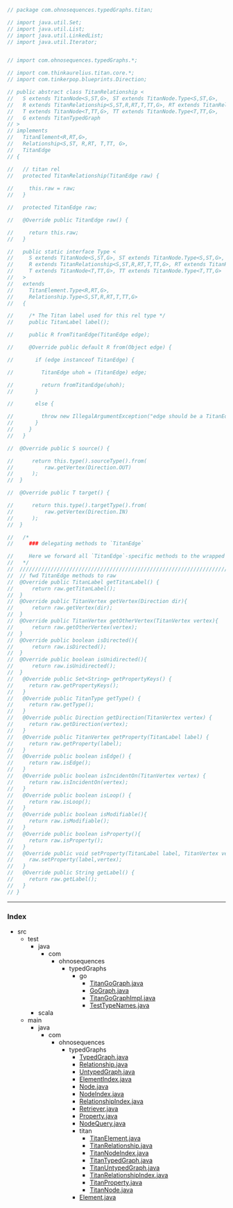 
```java
// package com.ohnosequences.typedGraphs.titan;

// import java.util.Set;
// import java.util.List;
// import java.util.LinkedList;
// import java.util.Iterator;


// import com.ohnosequences.typedGraphs.*;

// import com.thinkaurelius.titan.core.*;
// import com.tinkerpop.blueprints.Direction;

// public abstract class TitanRelationship <
//   S extends TitanNode<S,ST,G>, ST extends TitanNode.Type<S,ST,G>,
//   R extends TitanRelationship<S,ST,R,RT,T,TT,G>, RT extends TitanRelationship.Type<S,ST,R,RT,T,TT,G>,
//   T extends TitanNode<T,TT,G>, TT extends TitanNode.Type<T,TT,G>,
//   G extends TitanTypedGraph
// > 
// implements
//   TitanElement<R,RT,G>,
//   Relationship<S,ST, R,RT, T,TT, G>,
//   TitanEdge
// {

//   // titan rel 
//   protected TitanRelationship(TitanEdge raw) {
    
//     this.raw = raw;
//   }

//   protected TitanEdge raw;

//   @Override public TitanEdge raw() {

//     return this.raw;
//   }

//   public static interface Type <
//     S extends TitanNode<S,ST,G>, ST extends TitanNode.Type<S,ST,G>,
//     R extends TitanRelationship<S,ST,R,RT,T,TT,G>, RT extends TitanRelationship.Type<S,ST,R,RT,T,TT,G>,
//     T extends TitanNode<T,TT,G>, TT extends TitanNode.Type<T,TT,G>
//   >
//   extends
//     TitanElement.Type<R,RT,G>,  
//     Relationship.Type<S,ST,R,RT,T,TT,G>
//   {

//     /* The Titan label used for this rel type */
//     public TitanLabel label();

//     public R fromTitanEdge(TitanEdge edge);

//     @Override public default R from(Object edge) {

//       if (edge instanceof TitanEdge) {

//         TitanEdge uhoh = (TitanEdge) edge;

//         return fromTitanEdge(uhoh);
//       } 

//       else {

//         throw new IllegalArgumentException("edge should be a TitanEdge");
//       }
//     }
//   }

// 	@Override public S source() {

// 		return this.type().sourceType().from(
// 			raw.getVertex(Direction.OUT)
// 		);
// 	}

// 	@Override public T target() {

// 		return this.type().targetType().from(
// 			raw.getVertex(Direction.IN)
// 		);
// 	}

//   /*
//     ### delegating methods to `TitanEdge`

//     Here we forward all `TitanEdge`-specific methods to the wrapped `raw` value.
//   */
// 	//////////////////////////////////////////////////////////////////////////////////////////
// 	// fwd TitanEdge methods to raw
// 	@Override public TitanLabel getTitanLabel() {
// 		return raw.getTitanLabel();
// 	}
// 	@Override public TitanVertex getVertex(Direction dir){
// 		return raw.getVertex(dir);
// 	}
// 	@Override public TitanVertex getOtherVertex(TitanVertex vertex){
// 		return raw.getOtherVertex(vertex);
// 	}
// 	@Override public boolean isDirected(){
// 		return raw.isDirected();
// 	}
// 	@Override public boolean isUnidirected(){
// 		return raw.isUnidirected();
// 	}
//   @Override public Set<String> getPropertyKeys() {
//     return raw.getPropertyKeys(); 
//   }
//   @Override public TitanType getType() { 
//     return raw.getType(); 
//   }
//   @Override public Direction getDirection(TitanVertex vertex) { 
//     return raw.getDirection(vertex); 
//   }
//   @Override public TitanVertex getProperty(TitanLabel label) { 
//     return raw.getProperty(label); 
//   }
//   @Override public boolean isEdge() { 
//     return raw.isEdge(); 
//   }
//   @Override public boolean isIncidentOn(TitanVertex vertex) { 
//     return raw.isIncidentOn(vertex); 
//   }
//   @Override public boolean isLoop() { 
//     return raw.isLoop(); 
//   }
//   @Override public boolean isModifiable(){ 
//     return raw.isModifiable(); 
//   }
//   @Override public boolean isProperty(){ 
//     return raw.isProperty(); 
//   }
//   @Override public void setProperty(TitanLabel label, TitanVertex vertex) { 
//     raw.setProperty(label,vertex); 
//   }
//   @Override public String getLabel() { 
//     return raw.getLabel(); 
//   }
// }
```


------

### Index

+ src
  + test
    + java
      + com
        + ohnosequences
          + typedGraphs
            + go
              + [TitanGoGraph.java][test/java/com/ohnosequences/typedGraphs/go/TitanGoGraph.java]
              + [GoGraph.java][test/java/com/ohnosequences/typedGraphs/go/GoGraph.java]
              + [TitanGoGraphImpl.java][test/java/com/ohnosequences/typedGraphs/go/TitanGoGraphImpl.java]
              + [TestTypeNames.java][test/java/com/ohnosequences/typedGraphs/go/TestTypeNames.java]
    + scala
  + main
    + java
      + com
        + ohnosequences
          + typedGraphs
            + [TypedGraph.java][main/java/com/ohnosequences/typedGraphs/TypedGraph.java]
            + [Relationship.java][main/java/com/ohnosequences/typedGraphs/Relationship.java]
            + [UntypedGraph.java][main/java/com/ohnosequences/typedGraphs/UntypedGraph.java]
            + [ElementIndex.java][main/java/com/ohnosequences/typedGraphs/ElementIndex.java]
            + [Node.java][main/java/com/ohnosequences/typedGraphs/Node.java]
            + [NodeIndex.java][main/java/com/ohnosequences/typedGraphs/NodeIndex.java]
            + [RelationshipIndex.java][main/java/com/ohnosequences/typedGraphs/RelationshipIndex.java]
            + [Retriever.java][main/java/com/ohnosequences/typedGraphs/Retriever.java]
            + [Property.java][main/java/com/ohnosequences/typedGraphs/Property.java]
            + [NodeQuery.java][main/java/com/ohnosequences/typedGraphs/NodeQuery.java]
            + titan
              + [TitanElement.java][main/java/com/ohnosequences/typedGraphs/titan/TitanElement.java]
              + [TitanRelationship.java][main/java/com/ohnosequences/typedGraphs/titan/TitanRelationship.java]
              + [TitanNodeIndex.java][main/java/com/ohnosequences/typedGraphs/titan/TitanNodeIndex.java]
              + [TitanTypedGraph.java][main/java/com/ohnosequences/typedGraphs/titan/TitanTypedGraph.java]
              + [TitanUntypedGraph.java][main/java/com/ohnosequences/typedGraphs/titan/TitanUntypedGraph.java]
              + [TitanRelationshipIndex.java][main/java/com/ohnosequences/typedGraphs/titan/TitanRelationshipIndex.java]
              + [TitanProperty.java][main/java/com/ohnosequences/typedGraphs/titan/TitanProperty.java]
              + [TitanNode.java][main/java/com/ohnosequences/typedGraphs/titan/TitanNode.java]
            + [Element.java][main/java/com/ohnosequences/typedGraphs/Element.java]

[test/java/com/ohnosequences/typedGraphs/go/TitanGoGraph.java]: ../../../../../../test/java/com/ohnosequences/typedGraphs/go/TitanGoGraph.java.md
[test/java/com/ohnosequences/typedGraphs/go/GoGraph.java]: ../../../../../../test/java/com/ohnosequences/typedGraphs/go/GoGraph.java.md
[test/java/com/ohnosequences/typedGraphs/go/TitanGoGraphImpl.java]: ../../../../../../test/java/com/ohnosequences/typedGraphs/go/TitanGoGraphImpl.java.md
[test/java/com/ohnosequences/typedGraphs/go/TestTypeNames.java]: ../../../../../../test/java/com/ohnosequences/typedGraphs/go/TestTypeNames.java.md
[main/java/com/ohnosequences/typedGraphs/TypedGraph.java]: ../TypedGraph.java.md
[main/java/com/ohnosequences/typedGraphs/Relationship.java]: ../Relationship.java.md
[main/java/com/ohnosequences/typedGraphs/UntypedGraph.java]: ../UntypedGraph.java.md
[main/java/com/ohnosequences/typedGraphs/ElementIndex.java]: ../ElementIndex.java.md
[main/java/com/ohnosequences/typedGraphs/Node.java]: ../Node.java.md
[main/java/com/ohnosequences/typedGraphs/NodeIndex.java]: ../NodeIndex.java.md
[main/java/com/ohnosequences/typedGraphs/RelationshipIndex.java]: ../RelationshipIndex.java.md
[main/java/com/ohnosequences/typedGraphs/Retriever.java]: ../Retriever.java.md
[main/java/com/ohnosequences/typedGraphs/Property.java]: ../Property.java.md
[main/java/com/ohnosequences/typedGraphs/NodeQuery.java]: ../NodeQuery.java.md
[main/java/com/ohnosequences/typedGraphs/titan/TitanElement.java]: TitanElement.java.md
[main/java/com/ohnosequences/typedGraphs/titan/TitanRelationship.java]: TitanRelationship.java.md
[main/java/com/ohnosequences/typedGraphs/titan/TitanNodeIndex.java]: TitanNodeIndex.java.md
[main/java/com/ohnosequences/typedGraphs/titan/TitanTypedGraph.java]: TitanTypedGraph.java.md
[main/java/com/ohnosequences/typedGraphs/titan/TitanUntypedGraph.java]: TitanUntypedGraph.java.md
[main/java/com/ohnosequences/typedGraphs/titan/TitanRelationshipIndex.java]: TitanRelationshipIndex.java.md
[main/java/com/ohnosequences/typedGraphs/titan/TitanProperty.java]: TitanProperty.java.md
[main/java/com/ohnosequences/typedGraphs/titan/TitanNode.java]: TitanNode.java.md
[main/java/com/ohnosequences/typedGraphs/Element.java]: ../Element.java.md